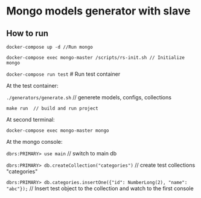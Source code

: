 # Mongo models generator with slave

## How to run
`docker-compose up -d //Run mongo` 

`docker-compose exec mongo-master /scripts/rs-init.sh // Initialize mongo`

`docker-compose run test` # Run test container

At the test container:

`./generators/generate.sh` // generete models, configs, collections

`make run  // build and run project`

At second terminal:

`docker-compose exec mongo-master mongo`

At the mongo console:

`dbrs:PRIMARY> use main` // switch to main db

`dbrs:PRIMARY> db.createCollection("categories")` // create test collections "categories"

`dbrs:PRIMARY> db.categories.insertOne({"id": NumberLong(2), "name": "abc"});` // Insert test object to the collection and watch to the first console
